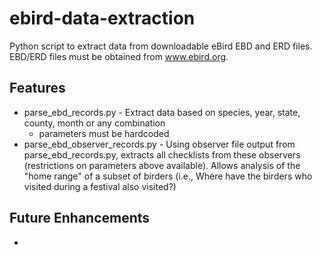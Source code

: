 # ebird-data-extraction
Python script to extract data from downloadable eBird EBD and ERD files. EBD/ERD files must be obtained from www.ebird.org.

## Features
* parse_ebd_records.py - Extract data based on species, year, state, county, month or any combination
  * parameters must be hardcoded
* parse_ebd_observer_records.py - Using observer file output from parse_ebd_records.py, extracts all checklists from these observers (restrictions on parameters above available). Allows analysis of the "home range" of a subset of birders (i.e., Where have the birders who visited during a festival also visited?)

## Future Enhancements
* 
